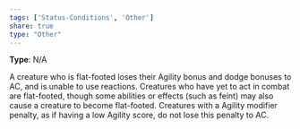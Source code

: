 ```yaml
---
tags: ['Status-Conditions', 'Other']
share: true
type: "Other"
---
```

**Type**: N/A

A creature who is flat-footed loses their Agility bonus and dodge bonuses to AC, and is unable to use reactions. Creatures who have yet to act in combat are flat-footed, though some abilities or effects (such as feint) may also cause a creature to become flat-footed. Creatures with a Agility modifier penalty, as if having a low Agility score, do not lose this penalty to AC.